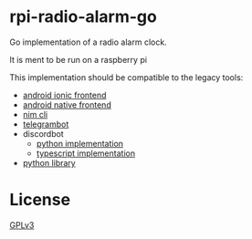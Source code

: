 # rpi-radio-alarm-go
Go implementation of a radio alarm clock.

It is ment to be run on a raspberry pi

This implementation should be compatible to the legacy tools:
- [android ionic frontend](https://github.com/bb4L/rpi-radio-alarm-frontend)
- [android native frontend](https://github.com/bb4L/rpi-radio-alarm-android-native)
- [nim cli](https://github.com/bb4L/rpi-radio-alarm-nim-cli)
- [telegrambot](https://github.com/bb4L/rpi-radio-alarm-telegrambot)
- discordbot
  - [python implementation](https://github.com/bb4L/rpi-radio-alarm-discordbot-python)
  - [typescript implementation](https://github.com/bb4L/rpi-radio-alarm-discordbot)
- [python library](https://github.com/bb4L/rpi-radio-alarm-pip)

# License
[GPLv3](LICENSE)